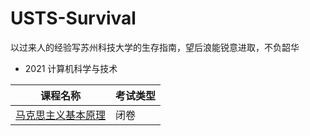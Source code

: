 # USTS-Survival
以过来人的经验写苏州科技大学的生存指南，望后浪能锐意进取，不负韶华

- 2021 计算机科学与技术

| 课程名称  | 考试类型 |
|-------|------------------------------|
| [马克思主义基本原理](https://github.com/sherlcok314159/USTS-Survival/tree/main/2021%E7%A7%8B/%E9%A9%AC%E5%85%8B%E6%80%9D%E4%B8%BB%E4%B9%89%E5%8E%9F%E7%90%86)  |闭卷  | 
